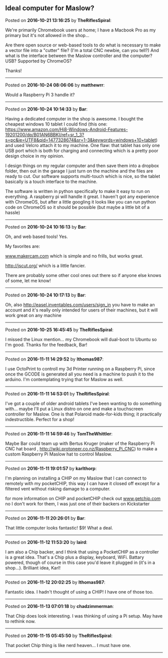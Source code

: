 ## Ideal computer for Maslow?
Posted on **2016-10-21 13:16:25** by **TheRiflesSpiral**:

We're primarily Chromebook users at home; I have a Macbook Pro as my primary but it's not allowed in the shop...

Are there open source or web-based tools to do what is necessary to make a vector file into a "cutter" file? (I'm a total CNC newbie, can you tell?) And what is the interface between the Maslow controller and the computer? USB? Supported by ChromeOS?

Thanks!

---

Posted on **2016-10-24 08:06:06** by **matthewrr**:

Would a Raspberry Pi 3 handle it?

---

Posted on **2016-10-24 10:14:33** by **Bar**:

Having a dedicated computer in the shop is awesome. I bought the cheapest windows 10 tablet I could find (this one: https://www.amazon.com/Hi8-Windows-Android-Features-19201200/dp/B01AN6BBKI/ref=sr_1_3?s=pc&ie=UTF8&qid=1477328674&sr=1-3&keywords=windows+10+tablet) and used Velcro attach it to my machine. One flaw: that tablet has only one USB port which is both for charging and connecting which is a pretty poor design choice in my opinion. 

I design things on my regular computer and then save them into a dropbox folder, then out in the garage I just turn on the machine and the files are ready to cut. Our software supports multi-touch which is nice, so the tablet basically is a touch interface to the machine. 

The software is written in python specifically to make it easy to run on everything. A raspberry pi will handle it great. I haven't got any experience with ChromeOS, but after a little googling it looks like you can run python code on ChromeOS so it should be possible (but maybe a little bit of a hassle)

---

Posted on **2016-10-24 10:16:13** by **Bar**:

Oh, and web based tools! Yes. 

My favorites are: 

www.makercam.com which is simple and no frills, but works great.

http://jscut.org/ which is a little fancier.

There are probably some other cool ones out there so if anyone else knows of some, let me know!

---

Posted on **2016-10-24 10:17:13** by **Bar**:

Oh, also http://easel.inventables.com/users/sign_in you have to make an account and it's really only intended for users of their machines, but it will work great on any machine

---

Posted on **2016-10-25 16:45:45** by **TheRiflesSpiral**:

I missed the Linux mention... my Chromebook will dual-boot to Ubuntu so I'm good. Thanks for the feedback, Bar!

---

Posted on **2016-11-11 14:29:52** by **lthomas987**:

I use OctoPrint to controll my 3d Printer running on a Raspberry Pi, since once the GCODE is generated all you need is a machine to push it to the arduino.  I'm contemplating trying that for Maslow as well.

---

Posted on **2016-11-11 14:53:01** by **TheRiflesSpiral**:

I've got a couple of older android tablets I've been wanting to do something with... maybe I'll put a Linux distro on one and make a touchscreen controller for Maslow. One is that Polaroid made-for-kids thing; it practically indestructible. Perfect for a shop!

---

Posted on **2016-11-11 14:59:46** by **TomTheWhittler**:

Maybe Bar could team up with Bertus Kruger (maker of the Raspberry Pi CNC hat board , http://wiki.protoneer.co.nz/Raspberry_Pi_CNC) to make a custom Raspberry Pi Maslow hat to control Maslow.

---

Posted on **2016-11-11 19:01:57** by **karlthorp**:

I'm planning on installing a CHIP on my Maslow that I can connect to remotely with my pocketCHIP, this way I can have it closed off except for a filtered vent without risking damage to a computer.

for more information on CHIP and pocketCHIP check out www.getchip.com no I don't work for them, I was just one of their backers on Kickstarter

---

Posted on **2016-11-11 20:26:01** by **Bar**:

That little computer looks fantastic! $9! What a deal.

---

Posted on **2016-11-12 11:53:20** by **laird**:

I am also a Chip backer, and I think that using a PocketCHIP as a controller is a great idea. That's a Chip plus a display, keyboard, WiFi. Battary powered, though of course in this case you'd leave it plugged in (it's in a shop...). Brilliant idea, Karl!

---

Posted on **2016-11-12 20:02:25** by **lthomas987**:

Fantastic idea. I hadn't thought of using a CHIP!  I have one of those too.

---

Posted on **2016-11-13 07:01:18** by **chadzimmerman**:

That Chip does look interesting.  I was thinking of using a Pi setup.  May have to rethink now.

---

Posted on **2016-11-15 05:45:50** by **TheRiflesSpiral**:

That pocket Chip thing is like nerd heaven... I must have one.

---

